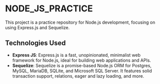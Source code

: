 # NODE_JS_PRACTICE

This project is a practice repository for Node.js development, focusing on using Express.js and Sequelize.

## Technologies Used

- **Express JS**: Express.js is a fast, unopinionated, minimalist web framework for Node.js, ideal for building web applications and APIs.
- **Sequelize**: Sequelize is a promise-based Node.js ORM for Postgres, MySQL, MariaDB, SQLite, and Microsoft SQL Server. It features solid transaction support, relations, eager and lazy loading, and more.
